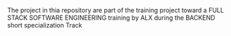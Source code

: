 The project in thia repository are part of the training project toward a FULL STACK SOFTWARE ENGINEERING training by ALX during the BACKEND short specialization Track
